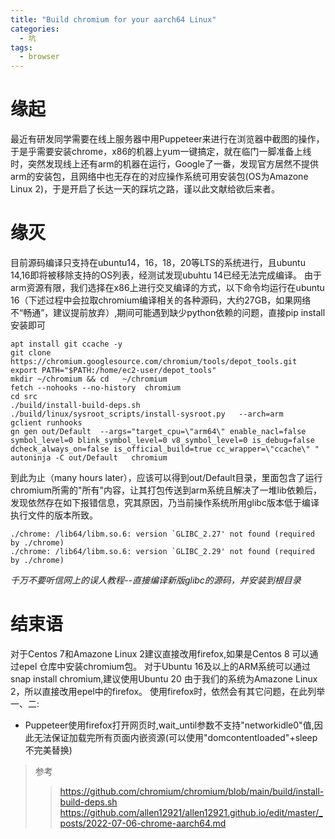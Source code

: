 ```yaml
---
title: "Build chromium for your aarch64 Linux"
categories:
  - 坑
tags:
  - browser
---
```

# 缘起
最近有研发同学需要在线上服务器中用Puppeteer来进行在浏览器中截图的操作，于是乎需要安装chrome，x86的机器上yum一键搞定，就在临门一脚准备上线时，突然发现线上还有arm的机器在运行，Google了一番，发现官方居然不提供arm的安装包，且网络中也无存在的对应操作系统可用安装包(OS为Amazone Linux 2)，于是开启了长达一天的踩坑之路，谨以此文献给欲后来者。

# 缘灭
目前源码编译只支持在ubuntu14，16，18，20等LTS的系统进行，且ubuntu 14,16即将被移除支持的OS列表，经测试发现ubuhtu 14已经无法完成编译。
由于arm资源有限，我们选择在x86上进行交叉编译的方式，以下命令均运行在ubuntu 16（下述过程中会拉取chromium编译相关的各种源码，大约27GB，如果网络不“畅通”，建议提前放弃）,期间可能遇到缺少python依赖的问题，直接pip install安装即可
```shell
apt install git ccache -y
git clone https://chromium.googlesource.com/chromium/tools/depot_tools.git
export PATH="$PATH:/home/ec2-user/depot_tools"
mkdir ~/chromium && cd   ~/chromium
fetch --nohooks --no-history  chromium
cd src
./build/install-build-deps.sh
./build/linux/sysroot_scripts/install-sysroot.py   --arch=arm
gclient runhooks
gn gen out/Default  --args="target_cpu=\"arm64\" enable_nacl=false symbol_level=0 blink_symbol_level=0 v8_symbol_level=0 is_debug=false dcheck_always_on=false is_official_build=true cc_wrapper=\"ccache\" "
autoninja -C out/Default   chromium
```
到此为止（many hours later），应该可以得到out/Default目录，里面包含了运行chromium所需的"所有"内容，让其打包传送到arm系统且解决了一堆lib依赖后，发现依然存在如下报错信息，究其原因，乃当前操作系统所用glibc版本低于编译执行文件的版本所致。

```[ec2-user@allen chromium-arm64]$ ./chrome
./chrome: /lib64/libm.so.6: version `GLIBC_2.27' not found (required by ./chrome)
./chrome: /lib64/libm.so.6: version `GLIBC_2.29' not found (required by ./chrome)
```
*千万不要听信网上的误人教程--直接编译新版glibc的源码，并安装到根目录*

# 结束语
对于Centos 7和Amazone Linux 2建议直接改用firefox,如果是Centos 8 可以通过epel 仓库中安装chromium包。
对于Ubuntu 16及以上的ARM系统可以通过snap install chromium,建议使用Ubuntu 20
由于我们的系统为Amazone Linux 2，所以直接改用epel中的firefox。
使用firefox时，依然会有其它问题，在此列举一、二:
  - Puppeteer使用firefox打开网页时,wait_until参数不支持"networkidle0"值,因此无法保证加载完所有页面内嵌资源(可以使用"domcontentloaded"+sleep不完美替换)

> 参考
> > https://github.com/chromium/chromium/blob/main/build/install-build-deps.sh
> > https://github.com/allen12921/allen12921.github.io/edit/master/_posts/2022-07-06-chrome-aarch64.md
<script src="{{ "/assets/js/mermaid.min.js" | relative_url }}"></script>
